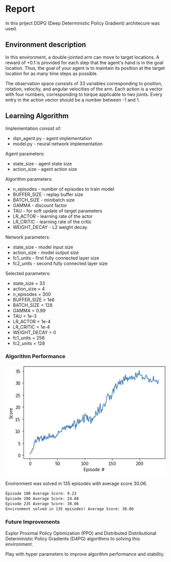 [img_algorithm_performance]: images/algorithm_performance.png

# Report

In this prlject DDPG (Deep Deterministic Policy Gradient) architecure was used.

## Environment description
In this environment, a double-jointed arm can move to target locations. A reward of +0.1 is provided for each step that the agent's hand is in the goal location. Thus, the goal of your agent is to maintain its position at the target location for as many time steps as possible.

The observation space consists of 33 variables corresponding to position, rotation, velocity, and angular velocities of the arm. Each action is a vector with four numbers, corresponding to torque applicable to two joints. Every entry in the action vector should be a number between -1 and 1.

## Learning Algorithm

Implementation consist of:
 - dqn_agent.py - agent implementation
 - model.py - neural network implementation

Agent parameters:
 - state_size - agent state size
 - action_size - agent action size
 
Algorithm parameters:
 - n_episodes - number of episodes to train model
 - BUFFER_SIZE - replay buffer size
 - BATCH_SIZE - minibatch size
 - GAMMA - discount factor
 - TAU - for soft update of target parameters
 - LR_ACTOR - learning rate of the actor 
 - LR_CRITIC - learning rate of the critic
 - WEIGHT_DECAY - L2 weight decay

Network parameters:
 - state_size - model input size
 - action_size - model output size
 - fc1_units - first fully connected layer size
 - fc2_units - second fully connected layer size
 
Selected parameters:
 - state_size = 33
 - action_size = 4
 - n_episodes = 300
 - BUFFER_SIZE = 1e6
 - BATCH_SIZE = 128
 - GAMMA = 0.99
 - TAU = 1e-3
 - LR_ACTOR = 1e-4
 - LR_CRITIC = 1e-4
 - WEIGHT_DECAY = 0
 - fc1_units = 256
 - fc2_units = 128

### Algorithm Performance
![Algorithm Performance][img_algorithm_performance]

Environment was solved in 135 episodes with average score 30.06.
```
Episode 100	Average Score: 9.23
Episode 200	Average Score: 24.88
Episode 235	Average Score: 30.06
Environment solved in 135 episodes!	Average Score: 30.06
```

### Future Improvements
Explor Proximal Policy Optimization (PPO) and Distributed Distributional Deterministic Policy Gradients (D4PG) algorithms to solving this environment.

Play with hyper parameters to improve algorithm performance and stability.